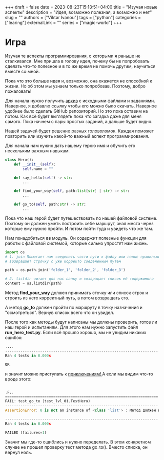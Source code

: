 +++ 
draft = false 
date = 2023-08-23T15:13:51+04:00
title = "Изучая новые аспекты"
description = "Идея, возможно полезная, а возможно и нет"
slug = ""
authors = ["Viktar Ivanou"]
tags = ["python"]
categories = ["learing"]
externalLink = ""
series = ["magic-world"]
+++

# Игра

Изучая те аспекты программирования, с которыми я раньше не сталкивался. Мне пришла в голову идея, почему бы не попробовать сделать что-то полезное и в то же время не помочь другим, научиться вместе со мной.

Пока что это больше идея и, возможно, она окажется не способной к жизни. Но об этом мы узнаем только попробовав. Поэтому, добро пожаловать!

Для начала нужно получить [архив](/assets/magic-world.zip) с исходными файлами и заданиями. Наверное, я добавлю ссылку чтобы его можно было скачать. Наверное удобнее было сделать GitHub репозиторий. Но это пока оставим на потом. Как всё будет выглядеть пока что загадка даже для меня самого. Пока начнем с пары простых заданий, а дальше будет видно.

Нашей задачей будет решение разных головоломок. Каждая поможет повторить или изучить какой-то важный аспект программирования.

Для начала нам нужно дать нашему герою имя и обучить его нескольким важным навыкам.

```python
class Hero():
    def __init__(self):
        self.name = ""

    def say_hello(self) -> str:
        ...

    def find_your_way(self, path:list[str] | str) -> str:
        ...

    def go_to(self, path:str) -> str:
        ...
```

Пока что наш герой будет путешествовать по нашей файловой системе. Поэтому он должен уметь построить себе маршрут, зная места через которые ему нужно пройти. И потом пойти туда и увидеть что же там.

Нам понадобиться **os** модуль. Он содержит полезные функции для работы с файловой системой, которые сильно упростят нам жизнь.

```python
import os
# 1. join Помогает нам соеденить части пути к файлу или папке правильно.
# возвращает строчку с уже корректо соедененным путем

path = os.path.join('folder_1', 'folder_2', 'folder_3')

# 2. listdir читает для нас папку и возвращает список её содержимого
content = os.listdir(path)

```

Метод **find_your_way** должен принимать сточку или список строк и строить из него корректный путь, а потом возвращать его.

А метод **go_to** должен пройти по маршруту в точку назначения и "осмотреться". Вернув список всего что он увидел.

После того как методы будут написаны мы должны проверить, готов ли наш герой и испытаниям. Для этого нам нужно запустить файл **run_hero_test.py**. Если всё прошло хорошо, мы не увидим никаких ошибок:
```python
....
----------------------------------------------------------------------
Ran 4 tests in 0.000s

OK
```
и значит можно приступать к [ приключениям! ]( /posts/rpg_lvl_00/ ) А если мы видим что-то вроде этого:

```python

.F..
======================================================================
FAIL: test_go_to (test_lvl_01.TestHero)
----------------------------------------------------------------------
AssertionError: 0 is not an instance of <class 'list'> : Метод должен возврожать список строк

----------------------------------------------------------------------
Ran 4 tests in 0.000s

FAILED (failures=1)
```

Значит мы где-то ошиблись и нужно переделать. В этом конкретном случае не прошел проверку тест метода go_to(). Вместо списка, он вернул ноль.
